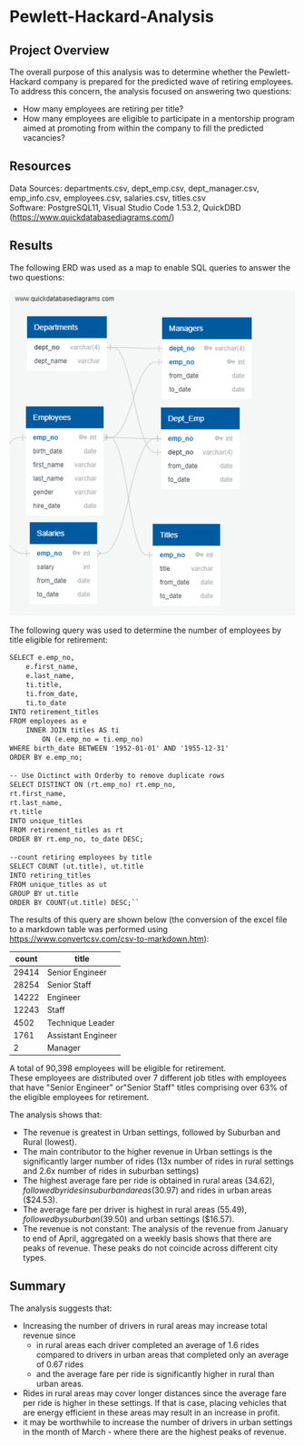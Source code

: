 # Pewlett-Hackard-Analysis

## Project Overview
The overall purpose of this analysis was to determine whether the Pewlett-Hackard company is prepared for the predicted wave of retiring employees.  To address this concern, the analysis focused on answering two questions:
- How many employees are retiring per title?
- How many employees are eligible to participate in a mentorship program aimed at promoting from within the company to fill the predicted vacancies?

## Resources
Data Sources: departments.csv, dept_emp.csv, dept_manager.csv, emp_info.csv, employees.csv, salaries.csv, titles.csv  
Software: PostgreSQL11, Visual Studio Code 1.53.2, QuickDBD (https://www.quickdatabasediagrams.com/)

## Results

The following ERD was used as a map to enable SQL queries to answer the two questions:

![](Analysis/EmployeeDB.png) 

The following query was used to determine the number of employees by title eligible for retirement:

	SELECT e.emp_no,
		e.first_name,
		e.last_name,
		ti.title,
		ti.from_date,
		ti.to_date
	INTO retirement_titles
	FROM employees as e
		INNER JOIN titles AS ti
			ON (e.emp_no = ti.emp_no)
	WHERE birth_date BETWEEN '1952-01-01' AND '1955-12-31'
	ORDER BY e.emp_no;

	-- Use Dictinct with Orderby to remove duplicate rows
	SELECT DISTINCT ON (rt.emp_no) rt.emp_no,
	rt.first_name,
	rt.last_name,
	rt.title
	INTO unique_titles
	FROM retirement_titles as rt
	ORDER BY rt.emp_no, to_date DESC;

	--count retiring employees by title
	SELECT COUNT (ut.title), ut.title
	INTO retiring_titles
	FROM unique_titles as ut
	GROUP BY ut.title
	ORDER BY COUNT(ut.title) DESC;``

The results of this query are shown below (the conversion of the excel file to a markdown table was performed using https://www.convertcsv.com/csv-to-markdown.htm):

|count|title             |
|-----|------------------|
|29414|Senior Engineer   |
|28254|Senior Staff      |
|14222|Engineer          |
|12243|Staff             |
|4502 |Technique Leader  |
|1761 |Assistant Engineer|
|2    |Manager           |

A total of 90,398 employees will be eligible for retirement.  
These employees are distributed over 7 different job titles with employees that have "Senior Engineer" or"Senior Staff" titles comprising over 63% of the eligible employees for retirement.



The analysis shows that:

- The revenue is greatest in Urban settings, followed by Suburban and Rural (lowest).
- The main contributor to the higher revenue in Urban settings is the significantly larger number of rides (13x number of rides in rural settings and 2.6x number of rides in suburban settings)
- The highest average fare per ride is obtained in rural areas ($34.62), followed by rides in suburband areas ($30.97) and rides in urban areas ($24.53).
- The average fare per driver is highest in rural areas ($55.49), followed by suburban ($39.50) and urban settings ($16.57).
- The revenue is not constant:  The analysis of the revenue from January to end of April, aggregated on a weekly basis shows that there are peaks of revenue.  These peaks do not coincide across different city types.

## Summary

The analysis suggests that:
- Increasing the number of drivers in rural areas may increase total revenue since 
    - in rural areas each driver completed an average of 1.6 rides compared to drivers in urban areas that completed only an average of 0.67 rides 
    - and the average fare per ride is significantly higher in rural than urban areas. 
- Rides in rural areas may cover longer distances since the average fare per ride is higher in these settings.  If that is case, placing vehicles that are energy efficient in these areas may result in an increase in profit.
- it may be worthwhile to increase the number of drivers in urban settings in the month of March - where there are the highest peaks of revenue.
